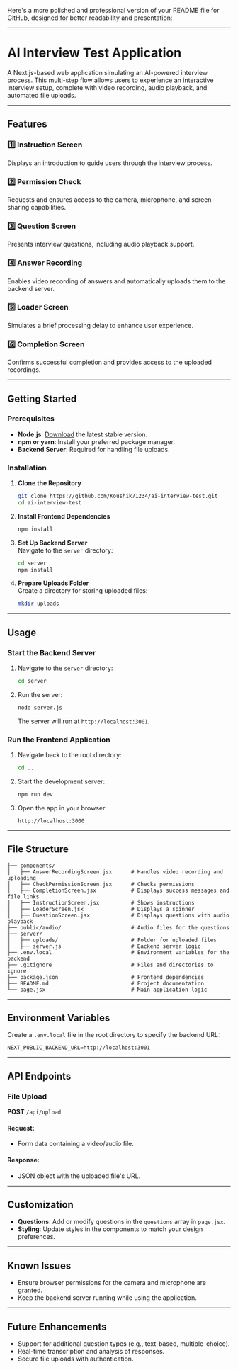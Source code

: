 Here's a more polished and professional version of your README file for GitHub, designed for better readability and presentation:  

---

# **AI Interview Test Application**  
A Next.js-based web application simulating an AI-powered interview process. This multi-step flow allows users to experience an interactive interview setup, complete with video recording, audio playback, and automated file uploads.  

---

## **Features**  
### 1️⃣ Instruction Screen  
Displays an introduction to guide users through the interview process.  
### 2️⃣ Permission Check  
Requests and ensures access to the camera, microphone, and screen-sharing capabilities.  
### 3️⃣ Question Screen  
Presents interview questions, including audio playback support.  
### 4️⃣ Answer Recording  
Enables video recording of answers and automatically uploads them to the backend server.  
### 5️⃣ Loader Screen  
Simulates a brief processing delay to enhance user experience.  
### 6️⃣ Completion Screen  
Confirms successful completion and provides access to the uploaded recordings.  

---

## **Getting Started**  

### **Prerequisites**  
- **Node.js**: [Download](https://nodejs.org/) the latest stable version.  
- **npm or yarn**: Install your preferred package manager.  
- **Backend Server**: Required for handling file uploads.  

### **Installation**  
1. **Clone the Repository**  
   ```bash  
   git clone https://github.com/Koushik71234/ai-interview-test.git  
   cd ai-interview-test  
   ```  

2. **Install Frontend Dependencies**  
   ```bash  
   npm install  
   ```  

3. **Set Up Backend Server**  
   Navigate to the `server` directory:  
   ```bash  
   cd server  
   npm install  
   ```  

4. **Prepare Uploads Folder**  
   Create a directory for storing uploaded files:  
   ```bash  
   mkdir uploads  
   ```  

---

## **Usage**  

### **Start the Backend Server**  
1. Navigate to the `server` directory:  
   ```bash  
   cd server  
   ```  

2. Run the server:  
   ```bash  
   node server.js  
   ```  
   The server will run at `http://localhost:3001`.  

### **Run the Frontend Application**  
1. Navigate back to the root directory:  
   ```bash  
   cd ..  
   ```  

2. Start the development server:  
   ```bash  
   npm run dev  
   ```  

3. Open the app in your browser:  
   ```  
   http://localhost:3000  
   ```  

---

## **File Structure**  

```plaintext  
├── components/  
│   ├── AnswerRecordingScreen.jsx      # Handles video recording and uploading  
│   ├── CheckPermissionScreen.jsx      # Checks permissions  
│   ├── CompletionScreen.jsx           # Displays success messages and file links  
│   ├── InstructionScreen.jsx          # Shows instructions  
│   ├── LoaderScreen.jsx               # Displays a spinner  
│   ├── QuestionScreen.jsx             # Displays questions with audio playback  
├── public/audio/                      # Audio files for the questions  
├── server/  
│   ├── uploads/                       # Folder for uploaded files  
│   ├── server.js                      # Backend server logic  
├── .env.local                         # Environment variables for the backend  
├── .gitignore                         # Files and directories to ignore  
├── package.json                       # Frontend dependencies  
├── README.md                          # Project documentation  
└── page.jsx                           # Main application logic  
```  

---

## **Environment Variables**  

Create a `.env.local` file in the root directory to specify the backend URL:  

```plaintext  
NEXT_PUBLIC_BACKEND_URL=http://localhost:3001  
```  

---

## **API Endpoints**  

### File Upload  
**POST** `/api/upload`  

#### Request:  
- Form data containing a video/audio file.  

#### Response:  
- JSON object with the uploaded file's URL.  

---

## **Customization**  
- **Questions**: Add or modify questions in the `questions` array in `page.jsx`.  
- **Styling**: Update styles in the components to match your design preferences.  

---

## **Known Issues**  
- Ensure browser permissions for the camera and microphone are granted.  
- Keep the backend server running while using the application.  

---

## **Future Enhancements**  
- Support for additional question types (e.g., text-based, multiple-choice).  
- Real-time transcription and analysis of responses.  
- Secure file uploads with authentication.  

